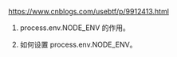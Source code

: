 https://www.cnblogs.com/usebtf/p/9912413.html

1. process.env.NODE_ENV 的作用。

2. 如何设置 process.env.NODE_ENV。
